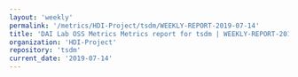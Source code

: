 ```yaml
---
layout: 'weekly'
permalink: '/metrics/HDI-Project/tsdm/WEEKLY-REPORT-2019-07-14'
title: 'DAI Lab OSS Metrics Metrics report for tsdm | WEEKLY-REPORT-2019-07-14'
organization: 'HDI-Project'
repository: 'tsdm'
current_date: '2019-07-14'
---
```

